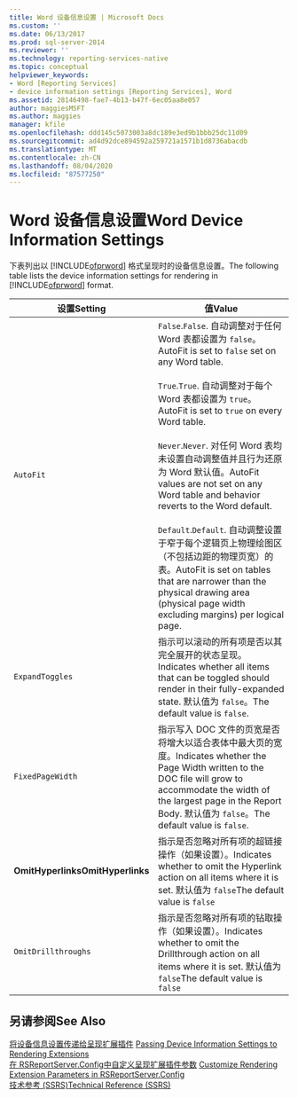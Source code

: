 ```yaml
---
title: Word 设备信息设置 | Microsoft Docs
ms.custom: ''
ms.date: 06/13/2017
ms.prod: sql-server-2014
ms.reviewer: ''
ms.technology: reporting-services-native
ms.topic: conceptual
helpviewer_keywords:
- Word [Reporting Services]
- device information settings [Reporting Services], Word
ms.assetid: 28146498-fae7-4b13-b47f-6ec05aa8e057
author: maggiesMSFT
ms.author: maggies
manager: kfile
ms.openlocfilehash: ddd145c5073003a8dc189e3ed9b1bbb25dc11d09
ms.sourcegitcommit: ad4d92dce894592a259721a1571b1d8736abacdb
ms.translationtype: MT
ms.contentlocale: zh-CN
ms.lasthandoff: 08/04/2020
ms.locfileid: "87577250"
---
```

# <a name="word-device-information-settings"></a><span data-ttu-id="8f070-102">Word 设备信息设置</span><span class="sxs-lookup"><span data-stu-id="8f070-102">Word Device Information Settings</span></span>
  <span data-ttu-id="8f070-103">下表列出以 [!INCLUDE[ofprword](../includes/ofprword-md.md)] 格式呈现时的设备信息设置。</span><span class="sxs-lookup"><span data-stu-id="8f070-103">The following table lists the device information settings for rendering in [!INCLUDE[ofprword](../includes/ofprword-md.md)] format.</span></span>  
  
|<span data-ttu-id="8f070-104">设置</span><span class="sxs-lookup"><span data-stu-id="8f070-104">Setting</span></span>|<span data-ttu-id="8f070-105">值</span><span class="sxs-lookup"><span data-stu-id="8f070-105">Value</span></span>|  
|-------------|-----------|  
|`AutoFit`|<span data-ttu-id="8f070-106">`False`.</span><span class="sxs-lookup"><span data-stu-id="8f070-106">`False`.</span></span> <span data-ttu-id="8f070-107">自动调整对于任何 Word 表都设置为 `false`。</span><span class="sxs-lookup"><span data-stu-id="8f070-107">AutoFit is set to `false` set on any Word table.</span></span><br /><br /> <span data-ttu-id="8f070-108">`True`.</span><span class="sxs-lookup"><span data-stu-id="8f070-108">`True`.</span></span> <span data-ttu-id="8f070-109">自动调整对于每个 Word 表都设置为 `true`。</span><span class="sxs-lookup"><span data-stu-id="8f070-109">AutoFit is set to `true` on every Word table.</span></span><br /><br /> <span data-ttu-id="8f070-110">`Never`.</span><span class="sxs-lookup"><span data-stu-id="8f070-110">`Never`.</span></span> <span data-ttu-id="8f070-111">对任何 Word 表均未设置自动调整值并且行为还原为 Word 默认值。</span><span class="sxs-lookup"><span data-stu-id="8f070-111">AutoFit values are not set on any Word table and behavior reverts to the Word default.</span></span><br /><br /> <span data-ttu-id="8f070-112">`Default`.</span><span class="sxs-lookup"><span data-stu-id="8f070-112">`Default`.</span></span> <span data-ttu-id="8f070-113">自动调整设置于窄于每个逻辑页上物理绘图区（不包括边距的物理页宽）的表。</span><span class="sxs-lookup"><span data-stu-id="8f070-113">AutoFit is set on tables that are narrower than the physical drawing area (physical page width excluding margins) per logical page.</span></span>|  
|`ExpandToggles`|<span data-ttu-id="8f070-114">指示可以滚动的所有项是否以其完全展开的状态呈现。</span><span class="sxs-lookup"><span data-stu-id="8f070-114">Indicates whether all items that can be toggled should render in their fully-expanded state.</span></span> <span data-ttu-id="8f070-115">默认值为 `false`。</span><span class="sxs-lookup"><span data-stu-id="8f070-115">The default value is `false`.</span></span>|  
|`FixedPageWidth`|<span data-ttu-id="8f070-116">指示写入 DOC 文件的页宽是否将增大以适合表体中最大页的宽度。</span><span class="sxs-lookup"><span data-stu-id="8f070-116">Indicates whether the Page Width written to the DOC file will grow to accommodate the width of the largest page in the Report Body.</span></span> <span data-ttu-id="8f070-117">默认值为 `false`。</span><span class="sxs-lookup"><span data-stu-id="8f070-117">The default value is `false`.</span></span>|  
|<span data-ttu-id="8f070-118">**OmitHyperlinks**</span><span class="sxs-lookup"><span data-stu-id="8f070-118">**OmitHyperlinks**</span></span>|<span data-ttu-id="8f070-119">指示是否忽略对所有项的超链接操作（如果设置）。</span><span class="sxs-lookup"><span data-stu-id="8f070-119">Indicates whether to omit the Hyperlink action on all items where it is set.</span></span> <span data-ttu-id="8f070-120">默认值为 `false`</span><span class="sxs-lookup"><span data-stu-id="8f070-120">The default value is `false`</span></span>|  
|`OmitDrillthroughs`|<span data-ttu-id="8f070-121">指示是否忽略对所有项的钻取操作（如果设置）。</span><span class="sxs-lookup"><span data-stu-id="8f070-121">Indicates whether to omit the Drillthrough action on all items where it is set.</span></span> <span data-ttu-id="8f070-122">默认值为 `false`</span><span class="sxs-lookup"><span data-stu-id="8f070-122">The default value is `false`</span></span>|  
  
## <a name="see-also"></a><span data-ttu-id="8f070-123">另请参阅</span><span class="sxs-lookup"><span data-stu-id="8f070-123">See Also</span></span>  
 <span data-ttu-id="8f070-124">[将设备信息设置传递给呈现扩展插件](report-server-web-service/net-framework/passing-device-information-settings-to-rendering-extensions.md) </span><span class="sxs-lookup"><span data-stu-id="8f070-124">[Passing Device Information Settings to Rendering Extensions](report-server-web-service/net-framework/passing-device-information-settings-to-rendering-extensions.md) </span></span>  
 <span data-ttu-id="8f070-125">[在 RSReportServer.Config中自定义呈现扩展插件参数](customize-rendering-extension-parameters-in-rsreportserver-config.md) </span><span class="sxs-lookup"><span data-stu-id="8f070-125">[Customize Rendering Extension Parameters in RSReportServer.Config](customize-rendering-extension-parameters-in-rsreportserver-config.md) </span></span>  
 [<span data-ttu-id="8f070-126">技术参考 (SSRS)</span><span class="sxs-lookup"><span data-stu-id="8f070-126">Technical Reference &#40;SSRS&#41;</span></span>](../../2014/reporting-services/technical-reference-ssrs.md)  
  
  
